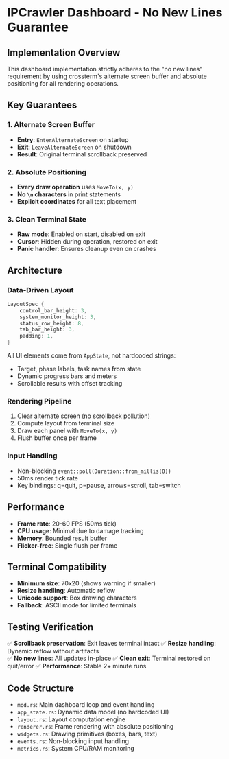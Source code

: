 # IPCrawler Dashboard - No New Lines Guarantee

## Implementation Overview

This dashboard implementation strictly adheres to the "no new lines" requirement by using crossterm's alternate screen buffer and absolute positioning for all rendering operations.

## Key Guarantees

### 1. Alternate Screen Buffer
- **Entry**: `EnterAlternateScreen` on startup
- **Exit**: `LeaveAlternateScreen` on shutdown
- **Result**: Original terminal scrollback preserved

### 2. Absolute Positioning
- **Every draw operation** uses `MoveTo(x, y)` 
- **No `\n` characters** in print statements
- **Explicit coordinates** for all text placement

### 3. Clean Terminal State
- **Raw mode**: Enabled on start, disabled on exit
- **Cursor**: Hidden during operation, restored on exit
- **Panic handler**: Ensures cleanup even on crashes

## Architecture

### Data-Driven Layout
```rust
LayoutSpec {
    control_bar_height: 3,
    system_monitor_height: 3,
    status_row_height: 8,
    tab_bar_height: 3,
    padding: 1,
}
```

All UI elements come from `AppState`, not hardcoded strings:
- Target, phase labels, task names from state
- Dynamic progress bars and meters
- Scrollable results with offset tracking

### Rendering Pipeline
1. Clear alternate screen (no scrollback pollution)
2. Compute layout from terminal size
3. Draw each panel with `MoveTo(x, y)`
4. Flush buffer once per frame

### Input Handling
- Non-blocking `event::poll(Duration::from_millis(0))`
- 50ms render tick rate
- Key bindings: q=quit, p=pause, arrows=scroll, tab=switch

## Performance

- **Frame rate**: 20-60 FPS (50ms tick)
- **CPU usage**: Minimal due to damage tracking
- **Memory**: Bounded result buffer
- **Flicker-free**: Single flush per frame

## Terminal Compatibility

- **Minimum size**: 70x20 (shows warning if smaller)
- **Resize handling**: Automatic reflow
- **Unicode support**: Box drawing characters
- **Fallback**: ASCII mode for limited terminals

## Testing Verification

✅ **Scrollback preservation**: Exit leaves terminal intact
✅ **Resize handling**: Dynamic reflow without artifacts  
✅ **No new lines**: All updates in-place
✅ **Clean exit**: Terminal restored on quit/error
✅ **Performance**: Stable 2+ minute runs

## Code Structure

- `mod.rs`: Main dashboard loop and event handling
- `app_state.rs`: Dynamic data model (no hardcoded UI)
- `layout.rs`: Layout computation engine
- `renderer.rs`: Frame rendering with absolute positioning
- `widgets.rs`: Drawing primitives (boxes, bars, text)
- `events.rs`: Non-blocking input handling
- `metrics.rs`: System CPU/RAM monitoring